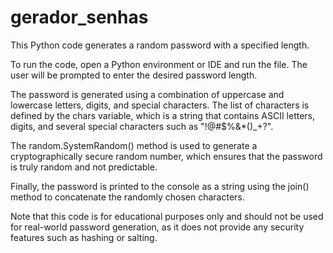 # gerador_senhas
This Python code generates a random password with a specified length.

To run the code, open a Python environment or IDE and run the file. The user will be prompted to enter the desired password length.

The password is generated using a combination of uppercase and lowercase letters, digits, and special characters. The list of characters is defined by the chars variable, which is a string that contains ASCII letters, digits, and several special characters such as "!@#$%&*()_+?".

The random.SystemRandom() method is used to generate a cryptographically secure random number, which ensures that the password is truly random and not predictable.

Finally, the password is printed to the console as a string using the join() method to concatenate the randomly chosen characters.

Note that this code is for educational purposes only and should not be used for real-world password generation, as it does not provide any security features such as hashing or salting.
